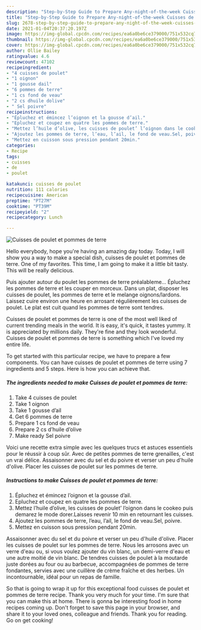 ```yaml
---
description: "Step-by-Step Guide to Prepare Any-night-of-the-week Cuisses de poulet et pommes de terre"
title: "Step-by-Step Guide to Prepare Any-night-of-the-week Cuisses de poulet et pommes de terre"
slug: 2678-step-by-step-guide-to-prepare-any-night-of-the-week-cuisses-de-poulet-et-pommes-de-terre
date: 2021-01-04T20:37:20.197Z
image: https://img-global.cpcdn.com/recipes/ea6a0be6ce379000/751x532cq70/cuisses-de-poulet-et-pommes-de-terre-photo-principale-de-la-recette.jpg
thumbnail: https://img-global.cpcdn.com/recipes/ea6a0be6ce379000/751x532cq70/cuisses-de-poulet-et-pommes-de-terre-photo-principale-de-la-recette.jpg
cover: https://img-global.cpcdn.com/recipes/ea6a0be6ce379000/751x532cq70/cuisses-de-poulet-et-pommes-de-terre-photo-principale-de-la-recette.jpg
author: Ollie Bailey
ratingvalue: 4.6
reviewcount: 47102
recipeingredient:
- "4 cuisses de poulet"
- "1 oignon"
- "1 gousse dail"
- "6 pommes de terre"
- "1 cs fond de veau"
- "2 cs dhuile dolive"
- " Sel poivre"
recipeinstructions:
- "Épluchez et émincez l’oignon et la gousse d’ail."
- "Epluchez et coupez en quatre les pommes de terre."
- "Mettez l’huile d’olive, les cuisses de poulet’ l’oignon dans le cookeo puis demarez le mode dorer.Laisses revenir 10 min en retournant les cuisses."
- "Ajoutez les pommes de terre, l’eau, l’ail, le fond de veau.Sel, poivre."
- "Mettez en cuisson sous pression pendant 20min."
categories:
- Recipe
tags:
- cuisses
- de
- poulet

katakunci: cuisses de poulet 
nutrition: 111 calories
recipecuisine: American
preptime: "PT27M"
cooktime: "PT39M"
recipeyield: "2"
recipecategory: Lunch

---
```



![Cuisses de poulet et pommes de terre](https://img-global.cpcdn.com/recipes/ea6a0be6ce379000/751x532cq70/cuisses-de-poulet-et-pommes-de-terre-photo-principale-de-la-recette.jpg)

Hello everybody, hope you're having an amazing day today. Today, I will show you a way to make a special dish, cuisses de poulet et pommes de terre. One of my favorites. This time, I am going to make it a little bit tasty. This will be really delicious.

Puis ajouter autour du poulet les pommes de terre préalableme… Épluchez les pommes de terre et les couper en morceux. Dans un plat, disposer les cuisses de poulet, les pommes de terre et le melange oignons/lardons. Laissez cuire environ une heure en arrosant régulièrement les cuisses de poulet. Le plat est cuit quand les pommes de terre sont tendres.

Cuisses de poulet et pommes de terre is one of the most well liked of current trending meals in the world. It is easy, it's quick, it tastes yummy. It is appreciated by millions daily. They're fine and they look wonderful. Cuisses de poulet et pommes de terre is something which I've loved my entire life.


To get started with this particular recipe, we have to prepare a few components. You can have cuisses de poulet et pommes de terre using 7 ingredients and 5 steps. Here is how you can achieve that.

<!--inarticleads1-->

##### The ingredients needed to make Cuisses de poulet et pommes de terre:

1. Take 4 cuisses de poulet
1. Take 1 oignon
1. Take 1 gousse d’ail
1. Get 6 pommes de terre
1. Prepare 1 cs fond de veau
1. Prepare 2 cs d’huile d’olive
1. Make ready  Sel poivre


Voici une recette extra simple avec les quelques trucs et astuces essentiels pour le réussir à coup sûr. Avec de petites pommes de terre grenailles, c&#39;est un vrai délice. Assaisonner avec du sel et du poivre et verser un peu d&#39;huile d&#39;olive. Placer les cuisses de poulet sur les pommes de terre. 

<!--inarticleads2-->

##### Instructions to make Cuisses de poulet et pommes de terre:

1. Épluchez et émincez l’oignon et la gousse d’ail.
1. Epluchez et coupez en quatre les pommes de terre.
1. Mettez l’huile d’olive, les cuisses de poulet’ l’oignon dans le cookeo puis demarez le mode dorer.Laisses revenir 10 min en retournant les cuisses.
1. Ajoutez les pommes de terre, l’eau, l’ail, le fond de veau.Sel, poivre.
1. Mettez en cuisson sous pression pendant 20min.


Assaisonner avec du sel et du poivre et verser un peu d&#39;huile d&#39;olive. Placer les cuisses de poulet sur les pommes de terre. Nous les arrosons avec un verre d&#39;eau ou, si vous voulez ajouter du vin blanc, un demi-verre d&#39;eau et une autre moitié de vin blanc. De tendres cuisses de poulet à la moutarde juste dorées au four ou au barbecue, accompagnées de pommes de terre fondantes, servies avec une cuillère de crème fraîche et des herbes. Un incontournable, idéal pour un repas de famille. 

So that is going to wrap it up for this exceptional food cuisses de poulet et pommes de terre recipe. Thank you very much for your time. I'm sure that you can make this at home. There is gonna be interesting food in home recipes coming up. Don't forget to save this page in your browser, and share it to your loved ones, colleague and friends. Thank you for reading. Go on get cooking!
